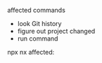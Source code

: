 affected commands

- look Git history
- figure out project changed
- run command

npx nx affected:<target>